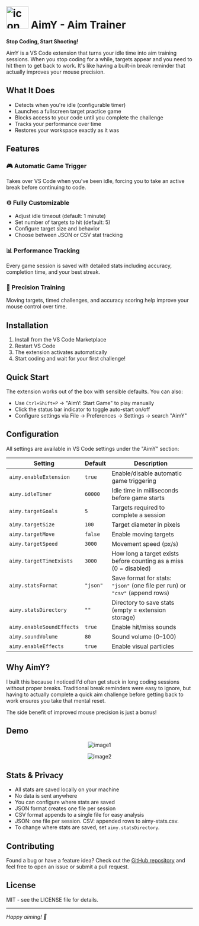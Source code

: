 # <div><img width="60" height="60" alt="icon" src="https://github.com/user-attachments/assets/a8b27b56-59c6-4ef6-9e55-19e4badd7889" /> AimY - Aim Trainer</div>

**Stop Coding, Start Shooting!**

AimY is a VS Code extension that turns your idle time into aim training sessions. When you stop coding for a while, targets appear and you need to hit them to get back to work. It's like having a built-in break reminder that actually improves your mouse precision.

## What It Does

-   Detects when you're idle (configurable timer)
-   Launches a fullscreen target practice game
-   Blocks access to your code until you complete the challenge
-   Tracks your performance over time
-   Restores your workspace exactly as it was

## Features

### 🎮 Automatic Game Trigger

Takes over VS Code when you've been idle, forcing you to take an active break before continuing to code.

### ⚙️ Fully Customizable

-   Adjust idle timeout (default: 1 minute)
-   Set number of targets to hit (default: 5)
-   Configure target size and behavior
-   Choose between JSON or CSV stat tracking

### 📊 Performance Tracking

Every game session is saved with detailed stats including accuracy, completion time, and your best streak.

### 🎯 Precision Training

Moving targets, timed challenges, and accuracy scoring help improve your mouse control over time.

## Installation

1. Install from the VS Code Marketplace
2. Restart VS Code
3. The extension activates automatically
4. Start coding and wait for your first challenge!

## Quick Start

The extension works out of the box with sensible defaults. You can also:

-   Use `Ctrl+Shift+P` → "AimY: Start Game" to play manually
-   Click the status bar indicator to toggle auto-start on/off
-   Configure settings via File → Preferences → Settings → search "AimY"

## Configuration

All settings are available in VS Code settings under the "AimY" section:

| Setting                   | Default  | Description                                                                 |
| ------------------------- | -------- | --------------------------------------------------------------------------- |
| `aimy.enableExtension`    | `true`   | Enable/disable automatic game triggering                                    |
| `aimy.idleTimer`          | `60000`  | Idle time in milliseconds before game starts                                |
| `aimy.targetGoals`        | `5`      | Targets required to complete a session                                      |
| `aimy.targetSize`         | `100`    | Target diameter in pixels                                                   |
| `aimy.targetMove`         | `false`  | Enable moving targets                                                       |
| `aimy.targetSpeed`        | `3000`   | Movement speed (px/s)                                                       |
| `aimy.targetTimeExists`   | `3000`   | How long a target exists before counting as a miss (0 = disabled)           |
| `aimy.statsFormat`        | `"json"` | Save format for stats: `"json"` (one file per run) or `"csv"` (append rows) |
| `aimy.statsDirectory`     | `""`     | Directory to save stats (empty = extension storage)                         |
| `aimy.enableSoundEffects` | `true`   | Enable hit/miss sounds                                                      |
| `aimy.soundVolume`        | `80`     | Sound volume (0–100)                                                        |
| `aimy.enableEffects`      | `true`   | Enable visual particles                                                     |

## Why AimY?

I built this because I noticed I'd often get stuck in long coding sessions without proper breaks. Traditional break reminders were easy to ignore, but having to actually complete a quick aim challenge before getting back to work ensures you take that mental reset.

The side benefit of improved mouse precision is just a bonus!

## Demo

<p align="center">
  <img width="auto" height="auto" alt="image1" src="https://github.com/user-attachments/assets/ed8fc054-2918-48f9-bd04-94018ba31542" />
</p>
<p align="center">
  <img width="auto" height="auto" alt="image2" src="https://github.com/user-attachments/assets/5160a05b-f01c-4c0e-9471-e052cdd53d27" />
</p>

## Stats & Privacy

-   All stats are saved locally on your machine
-   No data is sent anywhere
-   You can configure where stats are saved
-   JSON format creates one file per session
-   CSV format appends to a single file for easy analysis
-   JSON: one file per session. CSV: appended rows to aimy-stats.csv.
-   To change where stats are saved, set `aimy.statsDirectory`.

## Contributing

Found a bug or have a feature idea? Check out the [GitHub repository](https://github.com/Swif7ify/AimY/issues) and feel free to open an issue or submit a pull request.

## License

MIT - see the LICENSE file for details.

---

_Happy aiming! 🎯_
